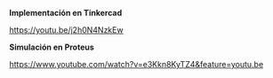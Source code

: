 **Implementación en Tinkercad**

https://youtu.be/j2h0N4NzkEw

**Simulación en Proteus**

https://www.youtube.com/watch?v=e3Kkn8KyTZ4&feature=youtu.be
